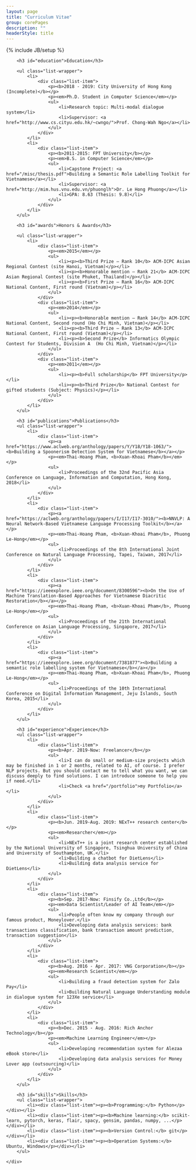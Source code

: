```yaml
---
layout: page
title: "Curriculum Vitae"
group: corePages
description: ""
headerStyle: title
---
```

{% include JB/setup %}

<div class="row justify-center">
	<div id="cv" class="col-lg-8 col-md-10 col-12">

        <h3 id="education">Education</h3>
        
        <ul class="list-wrapper">
            <li>
                <div class="list-item">
                    <p><b>2018 - 2019: City University of Hong Kong (Incomplete)</b></p>
                    <p><em>Ph.D. Student in Computer Science</em></p>
                    <ul>
                        <li>Research topic: Multi-modal dialogue system</li>
                        <li>Supervisor: <a href="http://www.cs.cityu.edu.hk/~cwngo/">Prof. Chong-Wah Ngo</a></li>
                    </ul>
                </div>
            </li>
            <li>
                <div class="list-item">
                    <p><b>2011-2015: FPT University</b></p>
                    <p><em>B.S. in Computer Science</em></p>
                    <ul>
                        <li>Capstone Project: <a href="/misc/thesis.pdf">Building a Semantic Role Labelling Toolkit for Vietnamese</a></li>
                        <li>Supervisor: <a href="http://mim.hus.vnu.edu.vn/phuonglh">Dr. Le Hong Phuong</a></li>
                        <li>GPA: 8.63 (Thesis: 9.8)</li>
                    </ul>
                </div>
            </li>
        </ul>
        
        <h3 id="awards">Honors & Awards</h3>
        
        <ul class="list-wrapper">
            <li>
                <div class="list-item">
                    <p><em>2015</em></p>
                    <ul>
                        <li><p><b>Third Prize – Rank 10</b> ACM-ICPC Asian Regional Contest (site Hanoi, Vietnam)</p></li>
                        <li><p><b>Honorable mention – Rank 21</b> ACM-ICPC Asian Regional Contest (site Phuket, Thailand)</p></li>
                        <li><p><b>First Prize – Rank 16</b> ACM-ICPC National Content, First round (Vietnam)</p></li>
                    </ul>
                </div>
                <div class="list-item">
                    <p><em>2014</em></p>
                    <ul>
                        <li><p><b>Honorable mention – Rank 14</b> ACM-ICPC National Content, Second round (Ho Chi Minh, Vietnam)</p></li>
                        <li><p><b>Third Prize – Rank 13</b> ACM-ICPC National Content, First round (Vietnam)</p></li>
                        <li><p><b>Second Prize</b> Informatics Olympic Contest for Students, Division A  (Ho Chi Minh, Vietnam)</p></li>
                    </ul>
                </div>
                <div class="list-item">
                    <p><em>2011</em></p>
                    <ul>
                        <li><p><b>Full scholarship</b> FPT University</p></li>
                        <li><p><b>Third Prize</b> National Contest for gifted students (Subject: Physics)</p></li>
                    </ul>
                </div>
            </li>
        </ul>
        
        <h3 id="publications">Publications</h3>
        <ul class="list-wrapper">
            <li>
                <div class="list-item">
                    <p><a href="https://www.aclweb.org/anthology/papers/Y/Y18/Y18-1063/"><b>Building a Spoonerism Detection System for Vietnamese</b></a></p>
                    <p><em>Thai-Hoang Pham, <b>Xuan-Khoai Pham</b></em></p>
                    <ul>
                        <li>Proceedings of the 32nd Pacific Asia Conference on Language, Information and Computation, Hong Kong, 2018</li>
                    </ul>
                </div>
            </li>
            <li>
                <div class="list-item">
                    <p><a href="https://aclweb.org/anthology/papers/I/I17/I17-3010/"><b>NNVLP: A Neural Network-Based Vietnamese Language Processing Toolkit</b></a></p>
                    <p><em>Thai-Hoang Pham, <b>Xuan-Khoai Pham</b>, Phuong Le-Hong</em></p>
                    <ul>
                        <li>Proceedings of the 8th International Joint Conference on Natural Language Processing, Tapei, Taiwan, 2017</li>
                    </ul>
                </div>
            </li>
            <li>
                <div class="list-item">
                    <p><a href="https://ieeexplore.ieee.org/document/8300596"><b>On the Use of Machine Translation-Based Approaches for Vietnamese Diacritic Restoration</b></a></p>
                    <p><em>Thai-Hoang Pham, <b>Xuan-Khoai Pham</b>, Phuong Le-Hong</em></p>
                    <ul>
                        <li>Proceedings of the 21th International Conference on Asian Language Processing, Singapore, 2017</li>
                    </ul>
                </div>
            </li>
            <li>
                <div class="list-item">
                    <p><a href="https://ieeexplore.ieee.org/document/7381877"><b>Building a semantic role labelling system for Vietnamese</b></a></p>
                    <p><em>Thai-Hoang Pham, <b>Xuan-Khoai Pham</b>, Phuong Le-Hong</em></p>
                    <ul>
                        <li>Proceedings of the 10th International Conference on Digital Information Management, Jeju Islands, South Korea, 2015</li>
                    </ul>
                </div>
            </li>
        </ul>
        
        <h3 id="experience">Experience</h3>
        <ul class="list-wrapper">
            <li>
                <div class="list-item">
                    <p><b>Apr. 2019-Now: Freelancer</b></p>
                    <ul>
                        <li>I can do small or medium-size projects which may be finished in 1 or 2 months, related to AI, of course. I prefer NLP projects. But you should contact me to tell what you want, we can discuss deeply to find solutions. I can introduce someone to help you if need.</li>
                        <li>Check <a href="/portfolio">my Portfolio</a></li>
                    </ul>
                </div>
            </li>
            <li>
                <div class="list-item">
                    <p><b>Jun. 2019-Aug. 2019: NExT++ research center</b></p>
                    <p><em>Researcher</em></p>
                    <ul>
                        <li>NExT++ is a joint research center established by the National University of Singapore, Tsinghua University of China and University of Southampton, UK.</li>
                        <li>Building a chatbot for DietLens</li>
                        <li>Building data analysis service for DietLens</li>
                    </ul>
                </div>
            </li>
            <li>
                <div class="list-item">
                    <p><b>Sep. 2017-Now: Finsify Co.,Ltd</b></p>
                    <p><em>Data Scientist/Leader of AI Team</em></p>
                    <ul>
                        <li>People often know my company through our famous product, Moneylover.</li>
                        <li>Developing data analysis services: bank transactions classification, bank transaction amount prediction, transaction suggestion</li>
                    </ul>
                </div>
            </li>
            <li>
                <div class="list-item">
                    <p><b>Aug. 2016 - Apr. 2017: VNG Corporation</b></p>
                    <p><em>Research Scientist</em></p>
                    <ul>
                        <li>Building a fraud detection system for Zalo Pay</li>
                        <li>Building Natural Language Understanding module in dialogue system for 123Xe service</li>
                    </ul>
                </div>
            </li>
            <li>
                <div class="list-item">
                    <p><b>Dec. 2015 - Aug. 2016: Rich Anchor Technology</b></p>
                    <p><em>Machine Learning Engineer</em></p>
                    <ul>
                        <li>Developing recommendation system for Alezaa eBook store</li>
                        <li>Developing data analysis services for Money Lover app (outsourcing)</li>
                    </ul>
                </div>
            </li>
        </ul>
        
        <h3 id="skills">Skills</h3>
        <ul class="list-wrapper">
            <li><div class="list-item"><p><b>Programming:</b> Python</p></div></li>
            <li><div class="list-item"><p><b>Machine learning:</b> scikit-learn, pytorch, keras, flair, spacy, gensim, pandas, numpy, ...</p></div></li>
            <li><div class="list-item"><p><b>Version Control:</b> git</p></div></li>
            <li><div class="list-item"><p><b>Operation Systems:</b> Ubuntu, Windows</p></div></li>
        </ul>

    </div>
</div>
